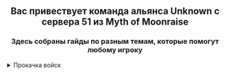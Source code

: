 <h2 align="center">Вас привествует команда альянса Unknown с сервера 51 из Myth of Moonraise</h2>
<h3 align="center">Здесь собраны гайды по разным темам, которые помогут любому игроку</h3>
<details> <summary> Прокачка войск </summary>
Одной из важных частей игры является прокачка войск.
Первое и самое важное - нельзя качать все войска равномерно! Без очень большого доната это лишь потраченные впустую ресурсы (усилители, осколки, дары святой и ресурсы на технологии), которые крайне ограничены.
Моноотряды рулят: вкладываясь в один конкретный тип войск достичь хороших статов без вливавания денег возможно, поэтому важно, чтобы весь ваш марш состоял из того типа войск, который вы качаете.
Теперь к выбору войск. Всего есть три типа: пехота (пехи), стрелки и наездники (наезды) (транспорт исполняет только роль собирателя ресурсов, его качать не надо!). У каждого типа есть свои сильные и слабые стороны.
<h3>Пехота</h3> 
  Этот тип войск очень хорошо показывает себя в атаке на других игроков и в защите от них. Эти юниты получают урон первыми, но с хорошей прокачкой их сложно пробить. Имеют слабость к наездником (то есть наездники наносят пехоте больший урон, нежели стрелки при прочих равных). Сложность прокачки - тяжёлая.
<h3>Наездники</h3>
  Этот тип войск немного более распространён среди игроков. Однинаково хорошо наносят урон как и в атаках на квилл/падших, так и в атаках на других игроков, Эти юниты имеют самую быструю скорость передвижения по карте и получают урон вторыми. Имеют слабость к стрелкам. Сложность прокачки - лёгкая.
<h3>Стрелки</h3>
  Самый распространнёный тип войск среди игроков. Юниты этого типа получают урон самыми последними последними. Сложность прокачки - лёгкая.
</details>

